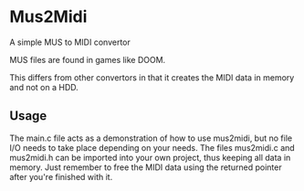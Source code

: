 # Mus2Midi
A simple MUS to MIDI convertor

MUS files are found in games like DOOM.

This differs from other convertors in that it creates the MIDI data in memory and not on a HDD.

## Usage
The main.c file acts as a demonstration of how to use mus2midi, but no file I/O needs to take place depending on your needs.
The files mus2midi.c and mus2midi.h can be imported into your own project, thus keeping all data in memory.
Just remember to free the MIDI data using the returned pointer after you're finished with it.
